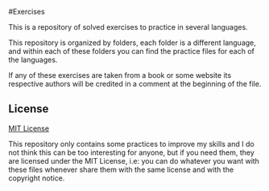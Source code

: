 #Exercises

This is a repository of solved exercises to practice in several languages.

This repository is organized by folders, each folder is a different language, and within each of these folders you can find the practice files for each of the languages.

If any of these exercises are taken from a book or some website its respective authors will be credited in a comment at the beginning of the file.

License
---
[MIT License](LICENSE.txt)

This repository only contains some practices to improve my skills and I do not think this can be too interesting for anyone, but if you need them, they are licensed under the MIT License, i.e: you can do whatever you want with these files whenever share them with the same license and with the copyright notice.
